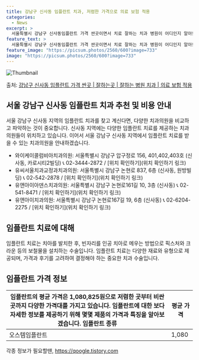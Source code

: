 ```yaml
---
title: 강남구 신사동 임플란트 치과, 저렴한 가격으로 의료 보험 적용
categories:
  - News
excerpt: >
  서울특별시 강남구 신사동임플란트 가격 싼곳이면서 치료 잘하는 치과 병원이 어디인지 알아보도록 하겠습니다. 서울특별시 강남구 신사동에 위치한 와이케이콜럼비아치과의원 유씨서울치과교정과치과의원 유앤아이아덴스치과의원 유앤아이치과의원 정연치과의원 좋은마음치과의원 윤두중치과의원 이물비치과의원 이스트만치과의원 이안맨하튼치과의원 줌구강악안면외과치과의원 이와이치과의원 추성욱치과의원 켈리치과의원 크로스디치과의원 테라스치과의원 임순호치과의원 페이스라인치과의원 플란치과의원 플로렌치과의원 필립치과의원 하루에치과의원 홍수진어린이치과의원 홍정욱치과의원 아너스치과교정과치과의원 아이비라인치과의원 압구정민치과의원 압구정바로미치과의원 압구정사랑의치과의원 압구정새하치과의원 압구정연치과의원 압구정예치과의원 압구정오라클치과의원 압구정현대부부치..
feature_text: >
  서울특별시 강남구 신사동임플란트 가격 싼곳이면서 치료 잘하는 치과 병원이 어디인지 알아보도록 하겠습니다. 서울특별시 강남구 신사동에 위치한 와이케이콜럼비아치과의원 유씨서울치과교정과치과의원 유앤아이아덴스치과의원 유앤아이치과의원 정연치과의원 좋은마음치과의원 윤두중치과의원 이물비치과의원 이스트만치과의원 이안맨하튼치과의원 줌구강악안면외과치과의원 이와이치과의원 추성욱치과의원 켈리치과의원 크로스디치과의원 테라스치과의원 임순호치과의원 페이스라인치과의원 플란치과의원 플로렌치과의원 필립치과의원 하루에치과의원 홍수진어린이치과의원 홍정욱치과의원 아너스치과교정과치과의원 아이비라인치과의원 압구정민치과의원 압구정바로미치과의원 압구정사랑의치과의원 압구정새하치과의원 압구정연치과의원 압구정예치과의원 압구정오라클치과의원 압구정현대부부치..
feature_image: "https://picsum.photos/2560/600?image=733"
image: "https://picsum.photos/2560/600?image=733"
---
```


![Thumbnail](https://img1.daumcdn.net/thumb/R800x0/?scode=mtistory2&fname=https%3A%2F%2Fblog.kakaocdn.net%2Fdn%2FbkVdu0%2FbtsGZkwdcnc%2FIKKCGk9sUakbAKSN29AzlK%2Fimg.webp)

<p>출처: <a href="https://qoogle.tistory.com/6629" rel="dofollow">강남구 신사동 임플란트 가격 싼곳 | 잘하는곳 | 잘하는 병원 치과 | 의료 보험 적용</a> </p>

## 서울 강남구 신사동 임플란트 치과 추천 및 비용 안내

서울 강남구 신사동 지역의 임플란트 치과를 찾고 계신다면, 다양한 치과의원을 비교하고 파악하는 것이 중요합니다. 신사동 지역에는 다양한
임플란트 치료를 제공하는 치과의원들이 위치하고 있습니다. 이어서 서울 강남구 신사동 지역에서 임플란트 치료를 받을 수 있는 치과의원을
안내하겠습니다.

  * 와이케이콜럼비아치과의원: 서울특별시 강남구 압구정로 156, 401,402,403호 (신사동, 카로시티2빌딩) 📞 02-3444-2872 / [위치 확인하기](위치 확인하기 링크)
  * 유씨서울치과교정과치과의원: 서울특별시 강남구 논현로 837, 6층 (신사동, 원방빌딩) 📞 02-542-2878 / [위치 확인하기](위치 확인하기 링크)
  * 유앤아이아덴스치과의원: 서울특별시 강남구 논현로161길 10, 3층 (신사동) 📞 02-541-8471 / [위치 확인하기](위치 확인하기 링크)
  * 유앤아이치과의원: 서울특별시 강남구 논현로167길 19, 6층 (신사동) 📞 02-6204-2275 / [위치 확인하기](위치 확인하기 링크)

## 임플란트 치료에 대해

임플란트 치료는 치아를 발치한 후, 빈자리를 인공 치아로 메우는 방법으로 픽스처와 크라운 등의 보철물을 설치하는 수술입니다. 임플란트 치료는
다양한 재료와 유형으로 제공되며, 가격과 후기를 고려하여 결정해야 하는 중요한 치과 수술입니다.

## 임플란트 가격 정보

임플란트의 평균 가격은 1,080,825원으로 저렴한 곳부터 비싼 곳까지 다양한 가격대를 가지고 있습니다. 임플란트에 대한 보다 자세한 정보를 제공하기 위해 몇몇 제품의 가격과 특징을 알아보겠습니다.  **임플란트 종류** | **평균 가격**  
---|---  
오스템임플란트 | 1,080

 

각종 정보가 필요할땐, <a href="https://qoogle.tistory.com" rel="dofollow">https://qoogle.tistory.com</a>


